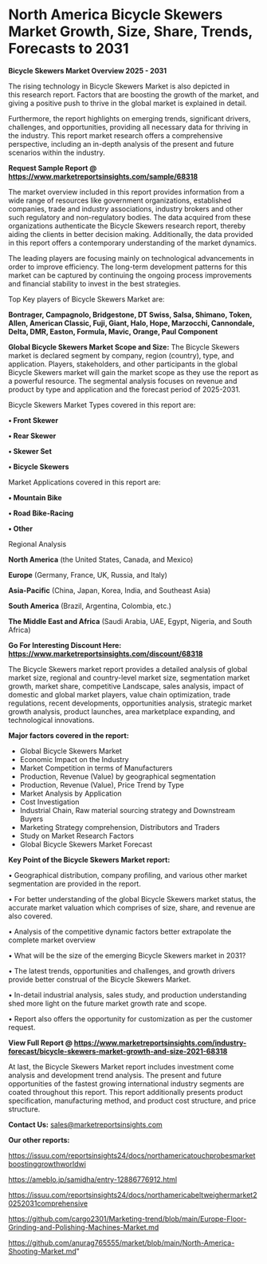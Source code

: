 # North America Bicycle Skewers Market Growth, Size, Share, Trends, Forecasts to 2031

<Strong> Bicycle Skewers Market Overview 2025 - 2031</strong>

The rising technology in Bicycle Skewers Market is also depicted in this research report. Factors that are boosting the growth of the market, and giving a positive push to thrive in the global market is explained in detail.

Furthermore, the report highlights on emerging trends, significant drivers, challenges, and opportunities, providing all necessary data for thriving in the industry. This report market research offers a comprehensive perspective, including an in-depth analysis of the present and future scenarios within the industry.

<strong>Request Sample Report @ <a href=https://www.marketreportsinsights.com/sample/68318>https://www.marketreportsinsights.com/sample/68318</a></strong>

The market overview included in this report provides information from a wide range of resources like government organizations, established companies, trade and industry associations, industry brokers and other such regulatory and non-regulatory bodies. The data acquired from these organizations authenticate the Bicycle Skewers research report, thereby aiding the clients in better decision making. Additionally, the data provided in this report offers a contemporary understanding of the market dynamics.

The leading players are focusing mainly on technological advancements in order to improve efficiency. The long-term development patterns for this market can be captured by continuing the ongoing process improvements and financial stability to invest in the best strategies.

Top Key players of Bicycle Skewers Market are:

<strong>Bontrager, Campagnolo, Bridgestone, DT Swiss, Salsa, Shimano, Token, Allen, American Classic, Fuji, Giant, Halo, Hope, Marzocchi, Cannondale, Delta, DMR, Easton, Formula, Mavic, Orange, Paul Component</strong>

<strong><b>Global Bicycle Skewers Market Scope and Size:</b></strong>
The Bicycle Skewers market is declared segment by company, region (country), type, and application. Players, stakeholders, and other participants in the global Bicycle Skewers market will gain the market scope as they use the report as a powerful resource. The segmental analysis focuses on revenue and product by type and application and the forecast period of 2025-2031.

Bicycle Skewers Market Types covered in this report are:

<strong>• Front Skewer

• Rear Skewer

• Skewer Set

• Bicycle Skewers</strong>

Market Applications covered in this report are:

<strong>• Mountain Bike

• Road Bike-Racing

• Other</strong> 

Regional Analysis

<strong>North America</strong> (the United States, Canada, and Mexico)

<strong>Europe</strong> (Germany, France, UK, Russia, and Italy)

<strong>Asia-Pacific</strong> (China, Japan, Korea, India, and Southeast Asia)

<strong>South America</strong> (Brazil, Argentina, Colombia, etc.)

<strong>The Middle East and Africa</strong> (Saudi Arabia, UAE, Egypt, Nigeria, and South Africa)

<strong>Go For Interesting Discount Here: <a href=https://www.marketreportsinsights.com/discount/68318>https://www.marketreportsinsights.com/discount/68318</a></strong>

The Bicycle Skewers market report provides a detailed analysis of global market size, regional and country-level market size, segmentation market growth, market share, competitive Landscape, sales analysis, impact of domestic and global market players, value chain optimization, trade regulations, recent developments, opportunities analysis, strategic market growth analysis, product launches, area marketplace expanding, and technological innovations.

<strong><b>Major factors covered in the report:</b></strong>
<ul>
  <li>Global Bicycle Skewers Market </li>
  <li>Economic Impact on the Industry</li>
  <li>Market Competition in terms of Manufacturers</li>
  <li>Production, Revenue (Value) by geographical segmentation</li>
  <li>Production, Revenue (Value), Price Trend by Type</li>
  <li>Market Analysis by Application</li>
  <li>Cost Investigation</li>
  <li>Industrial Chain, Raw material sourcing strategy and Downstream Buyers</li>
  <li>Marketing Strategy comprehension, Distributors and Traders</li>
  <li>Study on Market Research Factors</li>
  <li>Global Bicycle Skewers Market Forecast</li>
</ul>

<strong><b>Key Point of the Bicycle Skewers Market report:</b></strong>

• Geographical distribution, company profiling, and various other market segmentation are provided in the report.

• For better understanding of the global Bicycle Skewers market status, the accurate market valuation which comprises of size, share, and revenue are also covered.

• Analysis of the competitive dynamic factors better extrapolate the complete market overview

• What will be the size of the emerging Bicycle Skewers market in 2031?

• The latest trends, opportunities and challenges, and growth drivers provide better construal of the Bicycle Skewers Market.

• In-detail industrial analysis, sales study, and production understanding shed more light on the future market growth rate and scope.

• Report also offers the opportunity for customization as per the customer request.

<strong><b>View Full Report @ <a href=https://www.marketreportsinsights.com/industry-forecast/bicycle-skewers-market-growth-and-size-2021-68318>https://www.marketreportsinsights.com/industry-forecast/bicycle-skewers-market-growth-and-size-2021-68318</a></b></strong>


At last, the Bicycle Skewers Market report includes investment come analysis and development trend analysis. The present and future opportunities of the fastest growing international industry segments are coated throughout this report. This report additionally presents product specification, manufacturing method, and product cost structure, and price structure.

<strong>Contact Us:</strong>
sales@marketreportsinsights.com

<strong>Our other reports:</strong>

<a href=https://issuu.com/reportsinsights24/docs/northamericatouchprobesmarketboostinggrowthworldwi>https://issuu.com/reportsinsights24/docs/northamericatouchprobesmarketboostinggrowthworldwi</a>

<a href=https://ameblo.jp/samidha/entry-12886776912.html>https://ameblo.jp/samidha/entry-12886776912.html</a>

<a href=https://issuu.com/reportsinsights24/docs/northamericabeltweighermarket20252031comprehensive>https://issuu.com/reportsinsights24/docs/northamericabeltweighermarket20252031comprehensive</a>

<a href=https://github.com/cargo2301/Marketing-trend/blob/main/Europe-Floor-Grinding-and-Polishing-Machines-Market.md>https://github.com/cargo2301/Marketing-trend/blob/main/Europe-Floor-Grinding-and-Polishing-Machines-Market.md</a>

<a href=https://github.com/anurag765555/market/blob/main/North-America-Shooting-Market.md>https://github.com/anurag765555/market/blob/main/North-America-Shooting-Market.md</a>"
